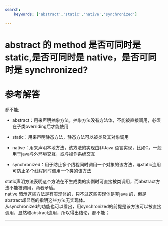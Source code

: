 ```yaml
---
search:
    keywords: ['abstract','static','native','synchronized']

---
```





# abstract 的 method 是否可同时是 static,是否可同时是 native，是否可同时是 synchronized?

# 参考解答

都不能;

* abstract：用来声明抽象方法，抽象方法没有方法体，不能被直接调用，必须在子类overriding后才能使用

* static：用来声明静态方法，静态方法可以被类及其对象调用

* native：用来声明本地方法，该方法的实现由非Java 语言实现，比如C。一般用于java与外环境交互，或与操作系统交互

* synchronized：用于防止多个线程同时调用一个对象的该方法，与static连用可防止多个线程同时调用一个类的该方法

static声明方法表明这个方法在不生成类的实例时可直接被类调用，而abstract方法不能被调用，两者矛盾。  
 native 暗示这些方法是有实现体的，只不过这些实现体是非java 的，但是abstract却显然的指明这些方法无实现体。  
 从synchronized的功能也可以看出，用synchronized的前提是该方法可以被直接调用，显然和abstract连用，所以得出结论，都不能；
 
 ---


